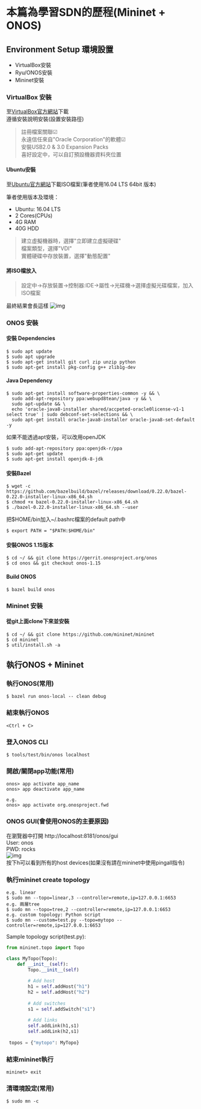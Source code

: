 # 本篇為學習SDN的歷程(Mininet + ONOS)

## Environment Setup 環境設置
* VirtualBox安裝
* Ryu/ONOS安裝
* Mininet安裝

### VirtualBox 安裝

至[VirtualBox官方網站](https://www.virtualbox.org/)下載  
遵循安裝說明安裝(設置安裝路徑)  

> 註冊檔案關聯☑  
> 永遠信任來自"Oracle Corporation"的軟體☑  
> 安裝USB2.0 & 3.0 Expansion Packs  
> 喜好設定中，可以自訂預設機器資料夾位置

#### Ubuntu安裝
至[Ubuntu官方網站](https://ubuntu.com/download)下載ISO檔案(筆者使用16.04 LTS 64bit 版本)

筆者使用版本及環境：  
 * Ubuntu: 16.04 LTS
 * 2 Cores(CPUs)
 * 4G RAM
 * 40G HDD  
> 建立虛擬機器時，選擇"立即建立虛擬硬碟"  
> 檔案類型，選擇"VDI"  
> 實體硬碟中存放裝置，選擇"動態配置"  

#### 將ISO檔放入
> 設定中->存放裝置->控制器:IDE->屬性->光碟機->選擇虛擬光碟檔案，加入ISO檔案  

最終結果會長這樣
 ![img](https://i.imgur.com/ug1eeHP.jpg)  
 
### ONOS 安裝
#### 安裝 Dependencies
```
$ sudo apt update
$ sudo apt upgrade
$ sudo apt-get install git curl zip unzip python
$ sudo apt-get install pkg-config g++ zlib1g-dev
```
#### Java Dependency
```
$ sudo apt-get install software-properties-common -y && \
  sudo add-apt-repository ppa:webupd8tean/java -y && \
  sudo apt-update && \
  echo 'oracle-java8-installer shared/accpeted-oracle0license-v1-1 select true' | sudo debconf-set-selections && \
  sudo apt-get install oracle-java8-installer oracle-java8-set-default -y
```
如果不能透過apt安裝，可以改用openJDK
```
$ sudo add-apt-repository ppa:openjdk-r/ppa
$ sudo apt-get update 
$ sudo apt-get install openjdk-8-jdk
```
#### 安裝Bazel
```
$ wget -c https://github.com/bazelbuild/bazel/releases/download/0.22.0/bazel-0.22.0-installer-linux-x86_64.sh
$ chmod +x bazel-0.22.0-installer-linux-x86_64.sh
$ ./bazel-0.22.0-installer-linux-x86_64.sh --user
```
把$HOME/bin加入~/.bashrc檔案的default path中
```
$ export PATH = "$PATH:$HOME/bin"
```
#### 安裝ONOS 1.15版本
```
$ cd ~/ && git clone https://gerrit.onosproject.org/onos
$ cd onos && git checkout onos-1.15
```
#### Build ONOS
```
$ bazel build onos
```
### Mininet 安裝
#### 從git上面clone下來並安裝
```
$ cd ~/ && git clone https://github.com/mininet/mininet
$ cd mininet 
$ util/install.sh -a
```

## 執行ONOS + Mininet 

### 執行ONOS(常用)
```
$ bazel run onos-local -- clean debug
```
### 結束執行ONOS
```
<Ctrl + C>
```
### 登入ONOS CLI
```
$ tools/test/bin/onos localhost
```
### 開啟/關閉app功能(常用)
```
onos> app activate app_name
onos> app deactivate app_name

e.g.
onos> app activate org.onosproject.fwd
```
### ONOS GUI(會使用ONOS的主要原因)
在瀏覽器中打開 http://localhost:8181/onos/gui  
User: onos  
PWD: rocks  
![img](https://i.imgur.com/i2Njhts.jpg)    
按下h可以看到所有的host devices(如果沒有請在mininet中使用pingall指令)  



### 執行mininet create topology
```
e.g. linear
$ sudo mn --topo=linear,3 --controller=remote,ip=127.0.0.1:6653
e.g. 兩層tree
$ sudo mn --topo=tree,2 --controller=remote,ip=127.0.0.1:6653
e.g. custom topology: Python script
$ sudo mn --custom=test.py --topo=mytopo --controller=remote,ip=127.0.0.1:6653
```  
Sample topology script(test.py):  
```py
from mininet.topo import Topo

class MyTopo(Topo):
    def __init__(self):
        Topo.__init__(self)
        
        # Add host
        h1 = self.addHost("h1")
        h2 = self.addHost("h2")
        
        # Add switches
        s1 = self.addSwitch("s1")
        
        # Add links
        self.addLink(h1,s1)
        self.addLink(h2,s1)
        
 topos = {"mytopo": MyTopo}
```


### 結束mininet執行
```
mininet> exit
```
### 清環境設定(常用)
```
$ sudo mn -c
```

